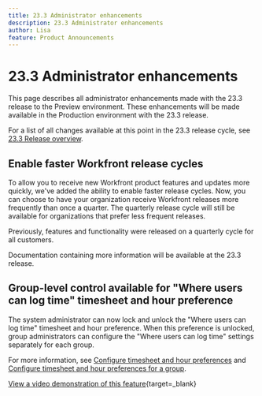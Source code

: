 ```yaml
---
title: 23.3 Administrator enhancements
description: 23.3 Administrator enhancements
author: Lisa
feature: Product Announcements
---
```

# 23.3 Administrator enhancements

This page describes all administrator enhancements made with the 23.3 release to the Preview environment. These enhancements will be made available in the Production environment with the 23.3 release.

For a list of all changes available at this point in the 23.3 release cycle, see [23.3 Release overview](/help/quicksilver/product-announcements/product-releases/23.2-release-activity/23-3-release-overview.md).

## Enable faster Workfront release cycles

To allow you to receive new Workfront product features and updates more quickly, we've added the ability to enable faster release cycles. Now, you can choose to have your organization receive Workfront releases more frequently than once a quarter. The quarterly release cycle will still be available for organizations that prefer less frequent releases.

Previously, features and functionality were released on a quarterly cycle for all customers.

Documentation containing more information will be available at the 23.3 release.

## Group-level control available for "Where users can log time" timesheet and hour preference

The system administrator can now lock and unlock the "Where users can log time" timesheet and hour preference. When this preference is unlocked, group administrators can configure the "Where users can log time" settings separately for each group.

For more information, see [Configure timesheet and hour preferences](/help/quicksilver/administration-and-setup/set-up-workfront/configure-timesheets-schedules/timesheet-and-hour-preferences.md) and [Configure timesheet and hour preferences for a group](/help/quicksilver/administration-and-setup/manage-groups/create-and-manage-groups/configure-timesheet-hour-preferences-group.md).

[View a video demonstration of this feature](https://video.tv.adobe.com/v/3419111/){target=_blank}
